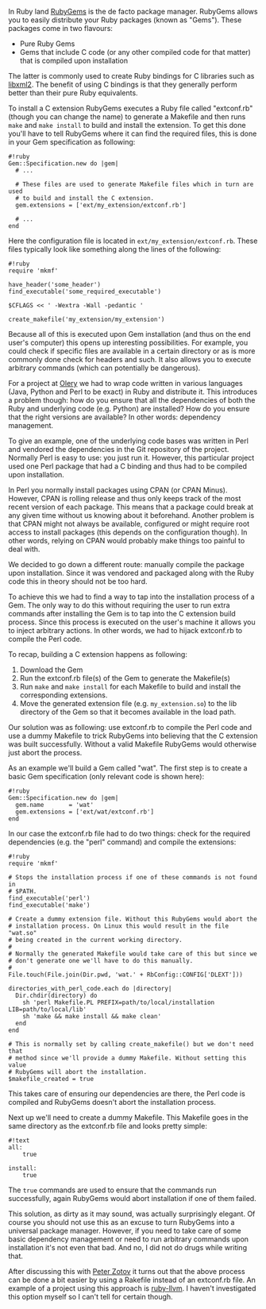 In Ruby land [RubyGems][rubygems] is the de facto package manager. RubyGems
allows you to easily distribute your Ruby packages (known as "Gems"). These
packages come in two flavours:

* Pure Ruby Gems
* Gems that include C code (or any other compiled code for that matter) that
  is compiled upon installation

The latter is commonly used to create Ruby bindings for C libraries such as
[libxml2][libxml2]. The benefit of using C bindings is that they generally
perform better than their pure Ruby equivalents.

To install a C extension RubyGems executes a Ruby file called "extconf.rb"
(though you can change the name) to generate a Makefile and then runs `make`
and `make install` to build and install the extension. To get this done you'll
have to tell RubyGems where it can find the required files, this is done in
your Gem specification as following:

    #!ruby
    Gem::Specification.new do |gem|
      # ...

      # These files are used to generate Makefile files which in turn are used
      # to build and install the C extension.
      gem.extensions = ['ext/my_extension/extconf.rb']

      # ...
    end

Here the configuration file is located in `ext/my_extension/extconf.rb`. These
files typically look like something along the lines of the following:

    #!ruby
    require 'mkmf'

    have_header('some_header')
    find_executable('some_required_executable')

    $CFLAGS << ' -Wextra -Wall -pedantic '

    create_makefile('my_extension/my_extension')

Because all of this is executed upon Gem installation (and thus on the end
user's computer) this opens up interesting possibilities. For example, you
could check if specific files are available in a certain directory or as is
more commonly done check for headers and such. It also allows you to execute
arbitrary commands (which can potentially be dangerous).

For a project at [Olery][olery] we had to wrap code written in various
languages (Java, Python and Perl to be exact) in Ruby and distribute it. This
introduces a problem though: how do you ensure that all the dependencies of
both the Ruby and underlying code (e.g. Python) are installed? How do you
ensure that the right versions are available? In other words: dependency
management.

To give an example, one of the underlying code bases was written in Perl and
vendored the dependencies in the Git repository of the project. Normally Perl
is easy to use: you just run it. However, this particular project used one Perl
package that had a C binding and thus had to be compiled upon installation.

In Perl you normally install packages using CPAN (or CPAN Minus). However, CPAN
is rolling release and thus only keeps track of the most recent version of each
package. This means that a package could break at any given time without us
knowing about it beforehand. Another problem is that CPAN might not always be
available, configured or might require root access to install packages (this
depends on the configuration though). In other words, relying on CPAN would
probably make things too painful to deal with.

We decided to go down a different route: manually compile the package upon
installation. Since it was vendored and packaged along with the Ruby code this
in theory should not be too hard.

To achieve this we had to find a way to tap into the installation process of a
Gem. The only way to do this without requiring the user to run extra commands
after installing the Gem is to tap into the C extension build process. Since
this process is executed on the user's machine it allows you to inject
arbitrary actions. In other words, we had to hijack extconf.rb to compile the
Perl code.

To recap, building a C extension happens as following:

1. Download the Gem
2. Run the extconf.rb file(s) of the Gem to generate the Makefile(s)
3. Run `make` and `make install` for each Makefile to build and install the
   corresponding extensions.
4. Move the generated extension file (e.g. `my_extension.so`) to the lib
   directory of the Gem so that it becomes available in the load path.

Our solution was as following: use extconf.rb to compile the Perl code and use
a dummy Makefile to trick RubyGems into believing that the C extension was
built successfully. Without a valid Makefile RubyGems would otherwise just
abort the process.

As an example we'll build a Gem called "wat". The first step is to create a
basic Gem specification (only relevant code is shown here):

    #!ruby
    Gem::Specification.new do |gem|
      gem.name       = 'wat'
      gem.extensions = ['ext/wat/extconf.rb']
    end

In our case the extconf.rb file had to do two things: check for the required
dependencies (e.g. the "perl" command) and compile the extensions:

    #!ruby
    require 'mkmf'

    # Stops the installation process if one of these commands is not found in
    # $PATH.
    find_executable('perl')
    find_executable('make')

    # Create a dummy extension file. Without this RubyGems would abort the
    # installation process. On Linux this would result in the file "wat.so"
    # being created in the current working directory.
    #
    # Normally the generated Makefile would take care of this but since we
    # don't generate one we'll have to do this manually.
    #
    File.touch(File.join(Dir.pwd, 'wat.' + RbConfig::CONFIG['DLEXT']))

    directories_with_perl_code.each do |directory|
      Dir.chdir(directory) do
        sh 'perl Makefile.PL PREFIX=path/to/local/installation LIB=path/to/local/lib'
        sh 'make && make install && make clean'
      end
    end

    # This is normally set by calling create_makefile() but we don't need that
    # method since we'll provide a dummy Makefile. Without setting this value
    # RubyGems will abort the installation.
    $makefile_created = true

This takes care of ensuring our dependencies are there, the Perl code is
compiled and RubyGems doesn't abort the installation process.

Next up we'll need to create a dummy Makefile. This Makefile goes in the same
directory as the extconf.rb file and looks pretty simple:

    #!text
    all:
        true

    install:
        true

The `true` commands are used to ensure that the commands run successfully,
again RubyGems would abort installation if one of them failed.

This solution, as dirty as it may sound, was actually surprisingly elegant. Of
course you should not use this as an excuse to turn RubyGems into a universal
package manager. However, if you need to take care of some basic dependency
management or need to run arbitrary commands upon installation it's not even
that bad. And no, I did not do drugs while writing that.

After discussing this with [Peter Zotov][whitequark] it turns out that the
above process can be done a bit easier by using a Rakefile instead of an
extconf.rb file. An example of a project using this approach is
[ruby-llvm][ruby-llvm]. I haven't investigated this option myself so I can't
tell for certain though.

[rubygems]: http://rubygems.org/
[libxml2]: http://www.xmlsoft.org/
[olery]: http://olery.com/
[whitequark]: https://github.com/whitequark/
[ruby-llvm]: https://github.com/ruby-llvm/ruby-llvm/blob/master/ruby-llvm.gemspec
